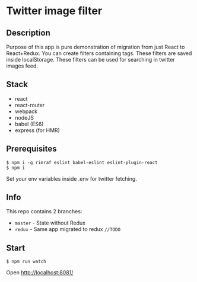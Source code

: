 # Twitter image filter
## Description
Purpose of this app is pure demonstration of migration from just React to React+Redux.
You can create filters containing tags. These filters are saved inside localStorage. 
These filters can be used for searching in twitter images feed.

## Stack
- react
- react-router
- webpack
- nodeJS
- babel (ES6)
- express (for HMR)
 
##  Prerequisites
    $ npm i -g rimraf eslint babel-eslint eslint-plugin-react
    $ npm i
 Set your env variables inside .env for twitter fetching.

## Info
This repo contains 2 branches:
* `master` - State without Redux
* `redux`  - Same app migrated to redux `//TODO`

##  Start
    $ npm run watch
Open [http://localhost:8081/](http://localhost:8081/)
